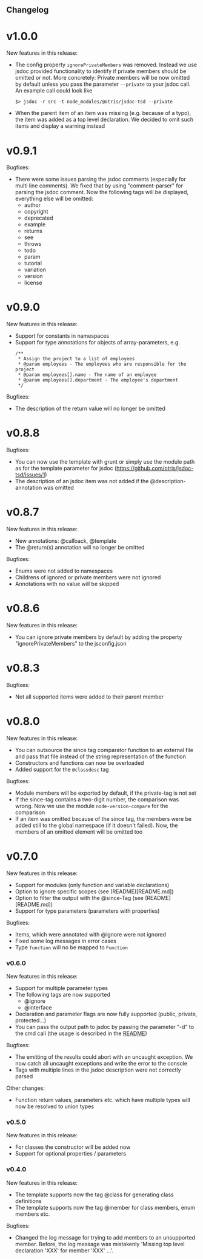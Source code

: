 ## Changelog

# v1.0.0
New features in this release:
 - The config property `ignorePrivateMembers` was removed. Instead we use jsdoc provided functionality to
   identify if private members should be omitted or not. More concretely: Private members will be now 
   omitted by default unless you pass the parameter `--private` to your jsdoc call. An example call could 
   look like
   ```
   $> jsdoc -r src -t node_modules/@otris/jsdoc-tsd --private 
   ```
 - When the parent item of an item was missing (e.g. because of a typo), the item was added as a top level
   declaration. We decided to omit such items and display a warning instead 

# v0.9.1
Bugfixes:
 - There were some issues parsing the jsdoc comments (especially for multi line comments).
   We fixed that by using "comment-parser" for parsing the jsdoc comment. Now the following
   tags will be displayed, everything else will be omitted:
    - author
    - copyright
    - deprecated
    - example
    - returns
    - see
    - throws
    - todo
    - param
    - tutorial
    - variation
    - version
    - license

# v0.9.0
New features in this release:
 - Support for constants in namespaces
 - Support for type annotations for objects of array-parameters, e.g.
   ```
   /**
    * Assign the project to a list of employees
    * @param employees - The employees who are responsible for the project
    * @param employees[].name - The name of an employee
    * @param employees[].department - The employee's department
    */
   ```

Bugfixes:
 - The description of the return value will no longer be omitted

# v0.8.8
Bugfixes:
 - You can now use the template with grunt or simply use the module path as for the template parameter for jsdoc (https://github.com/otris/jsdoc-tsd/issues/1)
 - The description of an jsdoc item was not added if the @description-annotation was omitted

# v0.8.7
New features in this release:
 - New annotations: @callback, @template
 - The @return(s) annotation will no longer be omitted

Bugfixes:
 - Enums were not added to namespaces
 - Childrens of ignored or private members were not ignored
 - Annotations with no value will be skipped

# v0.8.6
New features in this release:
 - You can ignore private members by default by adding the property "ignorePrivateMembers"
   to the jsconfig.json

# v0.8.3
Bugfixes:
 - Not all supported items were added to their parent member

# v0.8.0
New features in this release:
 - You can outsource the since tag comparator function to an external file and pass that file instead of the string representation of the function
 - Constructors and functions can now be overloaded
 - Added support for the ```@classdesc``` tag

Bugfixes:
 - Module members will be exported by default, if the private-tag is not set
 - If the since-tag contains a two-digit number, the comparison was wrong. Now we use the module ```node-version-compare``` for the comparison
 - If an item was omitted because of the since tag, the members were be added still to the global namespace (if it doesn't failed). Now, the members of an omitted element will be omitted too

# v0.7.0
New features in this release:
 - Support for modules (only function and variable declarations)
 - Option to ignore specific scopes (see (README)[README.md])
 - Option to filter the output with the @since-Tag (see (README)[README.md])
 - Support for type parameters (parameters with properties)

Bugfixes:
 - Items, which were annotated with @ignore were not ignored
 - Fixed some log messages in error cases
 - Type ```function``` will no be mapped to ```Function```

### v0.6.0
New features in this release:
 - Support for multiple parameter types
 - The following tags are now supported
   - @ignore
   - @interface
 - Declaration and parameter flags are now fully supported (public, private, protected...)
 - You can pass the output path to jsdoc by passing the parameter "-d" to the cmd call
   (the usage is described in the [README](README.md#Output-directory-/-file))

Bugfixes:
 - The emitting of the results could abort with an uncaught exception. We now catch all uncaught
   exceptions and write the error to the console
 - Tags with multiple lines in the jsdoc description were not correctly parsed

Other changes:
 - Function return values, parameters etc. which have multiple types will now be resolved to union
   types

### v0.5.0
New features in this release:
 - For classes the constructor will be added now
 - Support for optional properties / parameters

### v0.4.0
New features in this release:
 - The template supports now the tag @class for generating class definitions
 - The template supports now the tag @member for class members, enum members etc.

Bugfixes:
 - Changed the log message for trying to add members to an unsupported member. Before, the log message
   was mistakenly 'Missing top level declaration 'XXX' for member 'XXX' ...'. 
